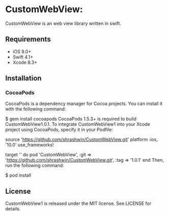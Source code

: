 # CustomWebView:

CustomWebView is an web view library written in swift.

## Requirements
* iOS 9.0+
* Swift 4.1+
* Xcode 8.3+


## Installation

### CocoaPods

CocoaPods is a dependency manager for Cocoa projects. You can install it with the following command:

$ gem install cocoapods
CocoaPods 1.5.3+ is required to build CustomWebView1.0.1.
To integrate CustomWebView1 into your Xcode project using CocoaPods, specify it in your Podfile:

source 'https://github.com/shrashwin/CustomWebView.git'
platform :ios, '10.0'
use_frameworks!

target '<Your Target Name>' do
    pod 'CustomWebView', :git => 'https://github.com/shrashwin/CustomWebView.git', :tag => '1.0.1'
end
Then, run the following command:

$ pod install




## License

CustomWebView1 is released under the MIT license. See LICENSE for details.
